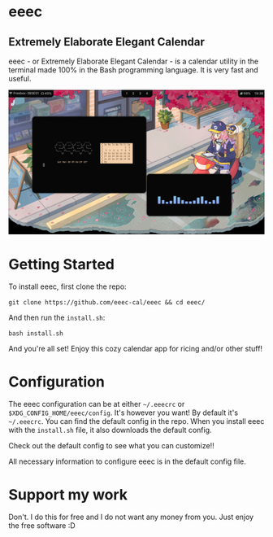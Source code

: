 # eeec
## Extremely Elaborate Elegant Calendar

eeec - or Extremely Elaborate Elegant Calendar - is a calendar utility in the terminal made 100% in the Bash programming language. It is very fast and useful.

![](https://raw.githubusercontent.com/eeec-cal/eeec/main/20240330_19h36m30s_grim.png)

# Getting Started
To install eeec, first clone the repo:
```
git clone https://github.com/eeec-cal/eeec && cd eeec/
```

And then run the `install.sh`:
```
bash install.sh
```

And you're all set! Enjoy this cozy calendar app for ricing and/or other stuff!

# Configuration
The eeec configuration can be at either `~/.eeecrc` or `$XDG_CONFIG_HOME/eeec/config`. It's however you want! By default it's `~/.eeecrc`. You can find the default config in the repo. When you install eeec with the `install.sh` file, it also downloads the default config.

Check out the default config to see what you can customize!!

All necessary information to configure eeec is in the default config file.

# Support my work
Don't. I do this for free and I do not want any money from you. Just enjoy the free software :D
